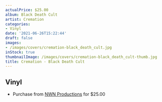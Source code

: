 ```yaml
---
actualPrice: $25.00
album: Black Death Cult
artist: Cremation
categories:
- Vinyl
date: '2021-06-26T15:22:44'
draft: false
images:
- /images/covers/cremation-black_death_cult.jpg
inStock: true
thumbnailImage: /images/covers/cremation-black_death_cult-thumb.jpg
title: Cremation - Black Death Cult
---
```


## Vinyl
* Purchase from [NWN Productions](http://shop.nwnprod.com/index.php?route=product/product&path=75&product_id=16122&sort=pd.name&order=ASC) for $25.00
